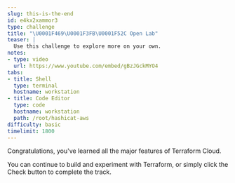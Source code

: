 ```yaml
---
slug: this-is-the-end
id: e4kx2xammor3
type: challenge
title: "\U0001F469\U0001F3FB‍\U0001F52C Open Lab"
teaser: |
  Use this challenge to explore more on your own.
notes:
- type: video
  url: https://www.youtube.com/embed/gBzJGckMYO4
tabs:
- title: Shell
  type: terminal
  hostname: workstation
- title: Code Editor
  type: code
  hostname: workstation
  path: /root/hashicat-aws
difficulty: basic
timelimit: 1800
---
```

Congratulations, you've learned all the major features of Terraform Cloud.

You can continue to build and experiment with Terraform, or simply click the Check button to complete the track.